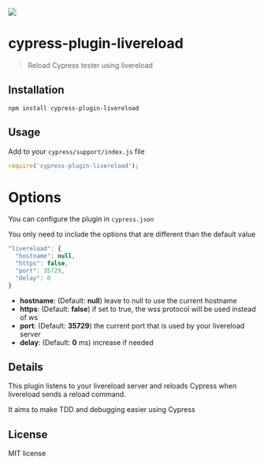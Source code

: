 [<img src="https://img.shields.io/npm/v/cypress-plugin-livereload">](https://www.npmjs.com/package/cypress-plugin-livereload)

# cypress-plugin-livereload

> Reload Cypress tester using livereload

## Installation

```shell
npm install cypress-plugin-livereload
```

## Usage

Add to your `cypress/support/index.js` file

```js
require('cypress-plugin-livereload');
```

# Options
You can configure the plugin in `cypress.json` 

You only need to include the options that are different than the default value

```javascript
"livereload": {
  "hostname": null,
  "https": false,
  "port": 35729,
  "delay": 0
}
```

- **hostname**: (Default: **null**) leave to null to use the current hostname
- **https**: (Default: **false**) if set to true, the wss protocol will be used instead of ws
- **port**: (Default: **35729**) the current port that is used by your livereload server
- **delay**: (Default: **0** ms) increase if needed

## Details

This plugin listens to your livereload server and reloads Cypress when livereload sends a reload command.
 
It aims to make TDD and debugging easier using Cypress 

## License

MIT license